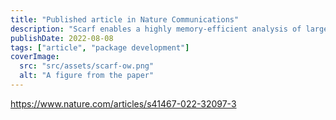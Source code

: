 ```yaml
---
title: "Published article in Nature Communications"
description: "Scarf enables a highly memory-efficient analysis of large-scale single-cell genomics data"
publishDate: 2022-08-08
tags: ["article", "package development"]
coverImage:
  src: "src/assets/scarf-ow.png"
  alt: "A figure from the paper"
---
```


https://www.nature.com/articles/s41467-022-32097-3